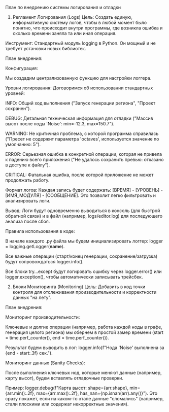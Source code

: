 План по внедрению системы логирования и отладки
1. Регламент Логирования (Logs)
Цель: Создать единую, информативную систему логов, чтобы в любой момент было понятно, что происходит внутри программы, где возникла ошибка и сколько времени заняла та или иная операция.

Инструмент: Стандартный модуль logging в Python. Он мощный и не требует установки новых библиотек.

План внедрения:

Конфигурация:

Мы создадим централизованную функцию для настройки логгера.

Уровни логирования: Договоримся об использовании стандартных уровней:

INFO: Общий ход выполнения ("Запуск генерации региона", "Проект сохранен").

DEBUG: Детальная техническая информация для отладки ("Массив высот после ноды 'Noise': min=-12.3, max=150.7").

WARNING: Не критичная проблема, с которой программа справилась ("Пресет не содержит параметра 'octaves', используется значение по умолчанию: 5").

ERROR: Серьезная ошибка в конкретной операции, которая не привела к падению всего приложения ("Не удалось сохранить превью: отказано в доступе к файлу").

CRITICAL: Фатальная ошибка, после которой приложение не может продолжать работу.

Формат логов: Каждая запись будет содержать: [ВРЕМЯ] - [УРОВЕНЬ] - [ИМЯ_МОДУЛЯ] - [СООБЩЕНИЕ]. Это позволит легко фильтровать и анализировать логи.

Вывод: Логи будут одновременно выводиться в консоль (для быстрой обратной связи) и в файл (например, logs/editor.log) для последующего анализа после сбоя.

Правила использования в коде:

В начале каждого .py файла мы будем инициализировать логгер: logger = logging.getLogger(__name__).

Все важные операции (старт/конец генерации, сохранение/загрузка) будут сопровождаться logger.info().

Все блоки try...except будут логировать ошибку через logger.error() или logger.exception(), чтобы автоматически записывать трейсбек.

2. Блоки Мониторинга (Monitoring)
Цель: Добавить в код точки контроля для отслеживания производительности и корректности данных "на лету".

План внедрения:

Мониторинг производительности:

Ключевые и долгие операции (например, работа каждой ноды в графе, генерация целого региона) мы обернем в простой замер времени (start = time.perf_counter(), end = time.perf_counter()).

Результат будем выводить в лог: logger.info(f"Нода 'Noise' выполнена за {end - start:.3f} сек.").

Мониторинг данных (Sanity Checks):

После выполнения ключевых нод, которые меняют данные (например, карту высот), будем вставлять отладочные проверки.

Пример: logger.debug(f"Карта высот: shape={arr.shape}, min={arr.min():.2f}, max={arr.max():.2f}, has_nan={np.isnan(arr).any()}"). Это сразу покажет, если на каком-то этапе данные "сломались" (например, стали плоскими или содержат некорректные значения).